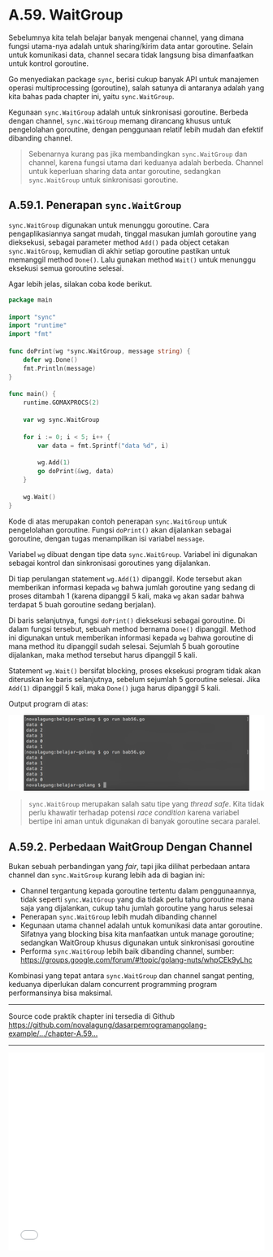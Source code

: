 # A.59. WaitGroup

Sebelumnya kita telah belajar banyak mengenai channel, yang dimana fungsi utama-nya adalah untuk sharing/kirim data antar goroutine. Selain untuk komunikasi data, channel secara tidak langsung bisa dimanfaatkan untuk kontrol goroutine.

Go menyediakan package `sync`, berisi cukup banyak API untuk manajemen operasi multiprocessing (goroutine), salah satunya di antaranya adalah yang kita bahas pada chapter ini, yaitu `sync.WaitGroup`.

Kegunaan `sync.WaitGroup` adalah untuk sinkronisasi goroutine. Berbeda dengan channel, `sync.WaitGroup` memang dirancang khusus untuk pengelolahan goroutine, dengan penggunaan relatif lebih mudah dan efektif dibanding channel.

> Sebenarnya kurang pas jika membandingkan `sync.WaitGroup` dan channel, karena fungsi utama dari keduanya adalah berbeda. Channel untuk keperluan sharing data antar goroutine, sedangkan `sync.WaitGroup` untuk sinkronisasi goroutine.

## A.59.1. Penerapan `sync.WaitGroup`

`sync.WaitGroup` digunakan untuk menunggu goroutine. Cara pengaplikasiannya sangat mudah, tinggal masukan jumlah goroutine yang dieksekusi, sebagai parameter method `Add()` pada object cetakan `sync.WaitGroup`, kemudian di akhir setiap goroutine pastikan untuk memanggil method `Done()`. Lalu gunakan method `Wait()` untuk menunggu eksekusi semua goroutine selesai.

Agar lebih jelas, silakan coba kode berikut.

```go
package main

import "sync"
import "runtime"
import "fmt"

func doPrint(wg *sync.WaitGroup, message string) {
    defer wg.Done()
    fmt.Println(message)
}

func main() {
    runtime.GOMAXPROCS(2)

    var wg sync.WaitGroup

    for i := 0; i < 5; i++ {
        var data = fmt.Sprintf("data %d", i)

        wg.Add(1)
        go doPrint(&wg, data)
    }

    wg.Wait()
}
```

Kode di atas merupakan contoh penerapan `sync.WaitGroup` untuk pengelolahan goroutine. Fungsi `doPrint()` akan dijalankan sebagai goroutine, dengan tugas menampilkan isi variabel `message`.

Variabel `wg` dibuat dengan tipe data `sync.WaitGroup`. Variabel ini digunakan sebagai kontrol dan sinkronisasi goroutines yang dijalankan.

Di tiap perulangan statement `wg.Add(1)` dipanggil. Kode tersebut akan memberikan informasi kepada `wg` bahwa jumlah goroutine yang sedang di proses ditambah 1 (karena dipanggil 5 kali, maka `wg` akan sadar bahwa terdapat 5 buah goroutine sedang berjalan).

Di baris selanjutnya, fungsi `doPrint()` dieksekusi sebagai goroutine. Di dalam fungsi tersebut, sebuah method bernama `Done()` dipanggil. Method ini digunakan untuk memberikan informasi kepada `wg` bahwa goroutine di mana method itu dipanggil sudah selesai. Sejumlah 5 buah goroutine dijalankan, maka method tersebut harus dipanggil 5 kali.

Statement `wg.Wait()` bersifat blocking, proses eksekusi program tidak akan diteruskan ke baris selanjutnya, sebelum sejumlah 5 goroutine selesai. Jika `Add(1)` dipanggil 5 kali, maka `Done()` juga harus dipanggil 5 kali.

Output program di atas:

![Contoh penerapan `sync.WaitGroup`](images/A_waitgroup_1_waitgroup.png)

> `sync.WaitGroup` merupakan salah satu tipe yang *thread safe*. Kita tidak perlu khawatir terhadap potensi *race condition* karena variabel bertipe ini aman untuk digunakan di banyak goroutine secara paralel.

## A.59.2. Perbedaan WaitGroup Dengan Channel

Bukan sebuah perbandingan yang *fair*, tapi jika dilihat perbedaan antara channel dan `sync.WaitGroup` kurang lebih ada di bagian ini:

 - Channel tergantung kepada goroutine tertentu dalam penggunaannya, tidak seperti `sync.WaitGroup` yang dia tidak perlu tahu goroutine mana saja yang dijalankan, cukup tahu jumlah goroutine yang harus selesai
 - Penerapan `sync.WaitGroup` lebih mudah dibanding channel
 - Kegunaan utama channel adalah untuk komunikasi data antar goroutine. Sifatnya yang blocking bisa kita manfaatkan untuk manage goroutine; sedangkan WaitGroup khusus digunakan untuk sinkronisasi goroutine
 - Performa `sync.WaitGroup` lebih baik dibanding channel, sumber: https://groups.google.com/forum/#!topic/golang-nuts/whpCEk9yLhc

Kombinasi yang tepat antara `sync.WaitGroup` dan channel sangat penting, keduanya diperlukan dalam concurrent programming program performansinya bisa maksimal.

---

<div class="source-code-link">
    <div class="source-code-link-message">Source code praktik chapter ini tersedia di Github</div>
    <a href="https://github.com/novalagung/dasarpemrogramangolang-example/tree/master/chapter-A.59-waitgroup">https://github.com/novalagung/dasarpemrogramangolang-example/.../chapter-A.59...</a>
</div>

---

<iframe src="partial/ebooks.html" width="100%" height="390px" frameborder="0" scrolling="no"></iframe>
